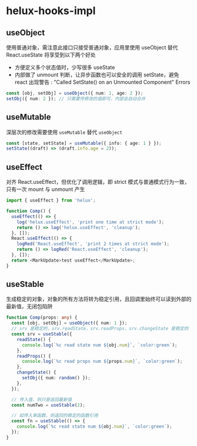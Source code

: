 # helux-hooks-impl

## useObject

使用普通对象，需注意此接口只接受普通对象，应用里使用 useObject 替代 React.useState 将享受到以下两个好处

- 方便定义多个状态值时，少写很多 useState
- 内部做了 unmount 判断，让异步函数也可以安全的调用 setState，避免 react 出现警告 : "Called SetState() on an Unmounted Component" Errors

```ts
const [obj, setObj] = useObject({ num: 1, age: 2 });
setObj({ num: 2 }); // 只需要传修改的值即可，内部会自动合并
```

## useMutable

深层次的修改需要使用 `useMutable` 替代 `useObject`

```ts
const [state, setState] = useMutable({ info: { age: 1 } });
setState((draft) => (draft.info.age = 2));
```

## useEffect

对齐 React.useEffect，但优化了调用逻辑，即 strict 模式与普通模式行为一致，只有一次 mount 与 unmount 产生

```ts
import { useEffect } from 'helux';

function Comp() {
  useEffect(() => {
    log('helux.useEffect', 'print one time at strict mode');
    return () => log('helux.useEffect', 'cleanup');
  }, []);
  React.useEffect(() => {
    logRed('React.useEffect', 'print 2 times at strict mode');
    return () => logRed('React.useEffect', 'cleanup');
  }, []);
  return <MarkUpdate>test useEffect</MarkUpdate>;
}
```

## useStable

生成稳定的对象，对象的所有方法将转为稳定引用，且回调里始终可以读到外部的最新值，无闭包陷阱

```ts
function Comp(props: any) {
  const [obj, setObj] = useObject({ num: 1 });
  // srv 是稳定的，srv.readState，srv.readProps，srv.changeState 是稳定的
  const srv = useStable({
    readState() {
      console.log(`%c read state num ${obj.num}`, `color:green`);
    },
    readProps() {
      console.log(`%c read props num ${props.num}`, `color:green`);
    },
    changeState() {
      setObj({ num: random() });
    },
  });

  // 传入值，则只是返回最新值
  const numTwo = useStable(2);

  // 如传入单函数，则返回的稳定的函数引用
  const fn = useStable(() => {
    console.log(`%c read state num ${obj.num}`, `color:green`);
  });
}
```
